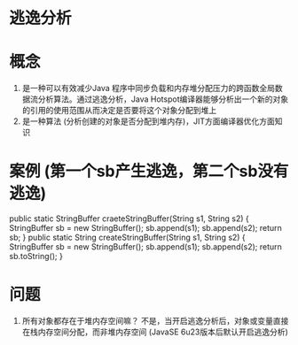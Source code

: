 # 逃逸分析


# 概念
1. 是一种可以有效减少Java 程序中同步负载和内存堆分配压力的跨函数全局数据流分析算法。通过逃逸分析，Java Hotspot编译器能够分析出一个新的对象的引用的使用范围从而决定是否要将这个对象分配到堆上
2. 是一种算法 (分析创建的对象是否分配到堆内存)，JIT方面编译器优化方面知识


# 案例 (第一个sb产生逃逸，第二个sb没有逃逸)
public static StringBuffer craeteStringBuffer(String s1, String s2) {
    StringBuffer sb = new StringBuffer();
    sb.append(s1);
    sb.append(s2);
    return sb;
}
public static String createStringBuffer(String s1, String s2) {
    StringBuffer sb = new StringBuffer();
    sb.append(s1);
    sb.append(s2);
    return sb.toString();
}


# 问题
1. 所有对象都存在于堆内存空间嘛？
不是，当开启逃逸分析后，对象或变量直接在栈内存空间分配，而非堆内存空间 (JavaSE 6u23版本后默认开启逃逸分析)